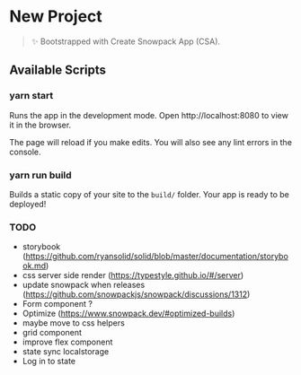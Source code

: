 # New Project

> ✨ Bootstrapped with Create Snowpack App (CSA).

## Available Scripts

### yarn start

Runs the app in the development mode.
Open http://localhost:8080 to view it in the browser.

The page will reload if you make edits.
You will also see any lint errors in the console.

### yarn run build

Builds a static copy of your site to the `build/` folder.
Your app is ready to be deployed!

### TODO

- storybook (https://github.com/ryansolid/solid/blob/master/documentation/storybook.md)
- css server side render (https://typestyle.github.io/#/server)
- update snowpack when releases (https://github.com/snowpackjs/snowpack/discussions/1312)
- Form component ?
- Optimize (https://www.snowpack.dev/#optimized-builds)
- maybe move to css helpers
- grid component
- improve flex component
- state sync localstorage
- Log in to state

